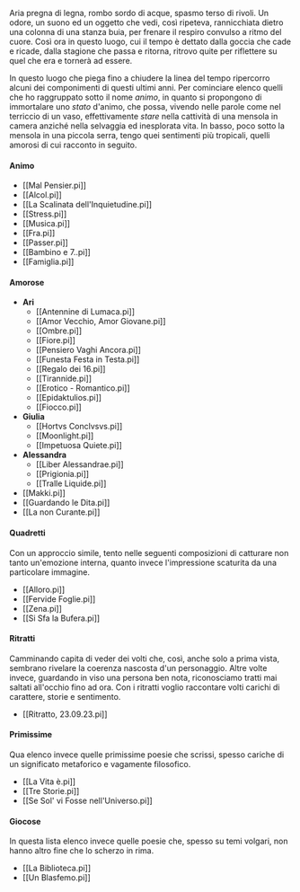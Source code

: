 Aria pregna di legna, rombo sordo di acque, spasmo terso di rivoli. Un odore, un suono ed un oggetto che vedi, così ripeteva, rannicchiata dietro una colonna di una stanza buia, per frenare il respiro convulso a ritmo del cuore. Così ora in questo luogo, cui il tempo è dettato dalla goccia che cade e ricade, dalla stagione che passa e ritorna, ritrovo quite per riflettere su quel che era e tornerà ad essere.

In questo luogo che piega fino a chiudere la linea del tempo ripercorro alcuni dei componimenti di questi ultimi anni. Per cominciare elenco quelli che ho raggruppato sotto il nome _animo_, in quanto si propongono di immortalare uno _stato_ d'animo, che possa, vivendo nelle parole come nel terriccio di un vaso, effettivamente _stare_ nella cattività di una mensola in camera anziché nella selvaggia ed inesplorata vita. In basso, poco sotto la mensola  in una piccola serra, tengo quei sentimenti più tropicali, quelli amorosi di cui racconto in seguito.
#### Animo
- [[Mal Pensier.pi]]
- [[Alcol.pi]]
- [[La Scalinata dell'Inquietudine.pi]]
- [[Stress.pi]]
- [[Musica.pi]]
- [[Fra.pi]]
- [[Passer.pi]]
- [[Bambino e 7..pi]]
- [[Famiglia.pi]]
#### Amorose
- **Ari**
	- [[Antennine di Lumaca.pi]]
	- [[Amor Vecchio, Amor Giovane.pi]]
	- [[Ombre.pi]]
	- [[Fiore.pi]]
	- [[Pensiero Vaghi Ancora.pi]]
	- [[Funesta Festa in Testa.pi]]
	- [[Regalo dei 16.pi]]
	- [[Tirannide.pi]]
	- [[Erotico - Romantico.pi]]
	- [[Epidaktulios.pi]]
	- [[Fiocco.pi]]
- **Giulia**
	- [[Hortvs Conclvsvs.pi]]
	- [[Moonlight.pi]]
	- [[Impetuosa Quiete.pi]]
- **Alessandra**
	- [[Liber Alessandrae.pi]]
	- [[Prigionia.pi]]
	- [[Tralle Liquide.pi]]
- [[Makki.pi]]
- [[Guardando le Dita.pi]]
- [[La non Curante.pi]]
#### Quadretti
Con un approccio simile, tento nelle seguenti composizioni di catturare non tanto un'emozione interna, quanto invece l'impressione scaturita da una particolare immagine. 
- [[Alloro.pi]]
- [[Fervide Foglie.pi]]
- [[Zena.pi]]
- [[Si Sfa la Bufera.pi]]
#### Ritratti
Camminando capita di veder dei volti che, così, anche solo a prima vista, sembrano rivelare la coerenza nascosta d'un personaggio. Altre volte invece, guardando in viso una persona ben nota, riconosciamo tratti mai saltati all'occhio fino ad ora. Con i ritratti voglio raccontare volti carichi di carattere, storie e sentimento.
- [[Ritratto, 23.09.23.pi]]
#### Primissime
Qua elenco invece quelle primissime poesie che scrissi, spesso cariche di un significato metaforico e vagamente filosofico.
- [[La Vita è.pi]]
- [[Tre Storie.pi]]
- [[Se Sol' vi Fosse nell'Universo.pi]]
#### Giocose
In questa lista elenco invece quelle poesie che, spesso su temi volgari, non hanno altro fine che lo scherzo in rima.
- [[La Biblioteca.pi]]
- [[Un Blasfemo.pi]]
